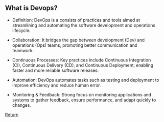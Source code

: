 ## What is Devops?

- Definition: DevOps is a consists of practices and tools aimed at streamlining and automating the software development and operations lifecycle.

- Collaboration: It bridges the gap between development (Dev) and operations (Ops) teams, promoting better communication and teamwork.

- Continuous Processes: Key practices include Continuous Integration (CI), Continuous Delivery (CD), and Continuous Deployment, enabling faster and more reliable software releases.

- Automation: DevOps automates tasks such as testing and deployment to improve efficiency and reduce human error.

- Monitoring & Feedback: Strong focus on monitoring applications and systems to gather feedback, ensure performance, and adapt quickly to changes.

[Return](https://github.com/uerbzr/course-devops-introduction)

